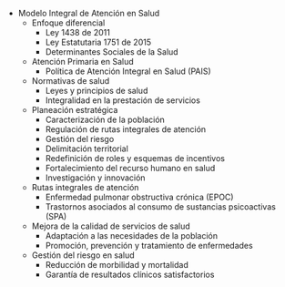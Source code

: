 - Modelo Integral de Atención en Salud
  - Enfoque diferencial
    - Ley 1438 de 2011
    - Ley Estatutaria 1751 de 2015
    - Determinantes Sociales de la Salud
  - Atención Primaria en Salud
    - Política de Atención Integral en Salud (PAIS)
  - Normativas de salud
    - Leyes y principios de salud
    - Integralidad en la prestación de servicios
  - Planeación estratégica
    - Caracterización de la población
    - Regulación de rutas integrales de atención
    - Gestión del riesgo
    - Delimitación territorial
    - Redefinición de roles y esquemas de incentivos
    - Fortalecimiento del recurso humano en salud
    - Investigación y innovación
  - Rutas integrales de atención
    - Enfermedad pulmonar obstructiva crónica (EPOC)
    - Trastornos asociados al consumo de sustancias psicoactivas (SPA)
  - Mejora de la calidad de servicios de salud
    - Adaptación a las necesidades de la población
    - Promoción, prevención y tratamiento de enfermedades
  - Gestión del riesgo en salud
    - Reducción de morbilidad y mortalidad
    - Garantía de resultados clínicos satisfactorios